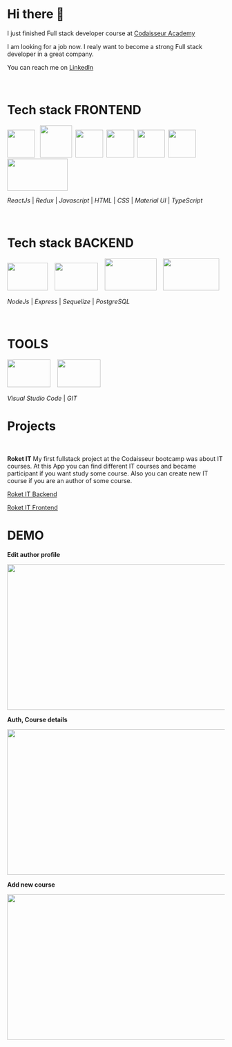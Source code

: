 # Hi there 👋
I just finished Full stack developer course at [Codaisseur Academy](https://codaisseur.com/courses/academy/)

I am looking for a job now.
I realy want to become a strong Full stack developer in a great company.

You can reach me on [LinkedIn](https://www.linkedin.com/in/olena-trachuk/)
</br>
</br>
</br>

# Tech stack FRONTEND

<img src="https://res.cloudinary.com/dud55b6nb/image/upload/v1656499087/react_03_ac1rb2.png" alt="" height="64" width="64" />&nbsp;&nbsp;&nbsp;<img src="https://res.cloudinary.com/dud55b6nb/image/upload/v1656499813/redux_03_j8kqhu.png" alt="" height="74" width="74" />&nbsp;&nbsp;<img src="https://i0.wp.com/theicom.org/wp-content/uploads/2016/03/js-logo.png" alt="" height="64" width="64" />&nbsp;&nbsp;<img src="https://upload.wikimedia.org/wikipedia/commons/thumb/0/00/HTML5_logo_black.svg/512px-HTML5_logo_black.svg.png" alt="" height="64" width="64" />&nbsp;&nbsp;<img src="https://cdn.worldvectorlogo.com/logos/css3-1.svg" alt="" height="64" width="64" />&nbsp;&nbsp;<img src="https://res.cloudinary.com/dud55b6nb/image/upload/v1656499537/mui_03_o9mb8q.png" alt="" height="64" width="64" /> &nbsp;&nbsp;<img src="https://blog.theodo.com/static/ba2166b279b234c4824d1c2fb299ced2/a79d3/ts_logo.png" alt="" height="74" width="140" /> 

_ReactJs_ | _Redux_ | _Javascript_ | _HTML_ | _CSS_ | _Material UI_ | _TypeScript_
</br>
</br>
</br>

# Tech stack BACKEND

<img src="https://upload.wikimedia.org/wikipedia/commons/thumb/d/d9/Node.js_logo.svg/590px-Node.js_logo.svg.png" alt="" height="64" width="94" /> &nbsp;&nbsp;&nbsp;<img src="https://res.cloudinary.com/dud55b6nb/image/upload/v1656502679/express_06_tmpssi.png" alt="" height="64" width="100" /> &nbsp;&nbsp;&nbsp;<img src="https://miro.medium.com/max/661/1*XcE0wR1ZmWLFbdF2dE5WuA.png" alt="" height="74" width="120" /> &nbsp;&nbsp;&nbsp;<img src="https://code4fun.ru/wp-content/uploads/2017/04/PostgreSQL.png" alt="" height="74" width="130" /> 

_NodeJs_ | _Express_ | _Sequelize_ | _PostgreSQL_
</br>
</br>
</br>

# TOOLS

<img src="https://cdn.icon-icons.com/icons2/2699/PNG/512/visualstudio_code_logo_icon_170248.png" alt="" height="64" width="100" /> &nbsp;&nbsp;&nbsp;<img src="https://cdn.freebiesupply.com/logos/thumbs/2x/git-logo.png" alt="" height="64" width="100" />

_Visual Studio Code_ | _GIT_

# Projects

</br>

**Roket IT**
My first fullstack project at the Codaisseur bootcamp was about IT courses. At this App you can find different IT courses and became participant if you want study some course. Also you can create new IT course if you are an author of some course.

[Roket IT Backend](https://github.com/elkatrachuk/portfolio_backend)

[Roket IT Frontend](https://github.com/elkatrachuk/portfolio_frontend)

# DEMO

**Edit author profile**

<img src="https://res.cloudinary.com/dud55b6nb/image/upload/v1656515244/ezgif-5-3e3a094494_sjyqpp.gif" alt="" height="337" width="600" />

**Auth, Course details**

<img src="https://res.cloudinary.com/dud55b6nb/image/upload/v1656515244/ezgif-5-c39b035383_sqo5bu.gif" alt="" height="337" width="600" />

**Add new course**

<img src="https://res.cloudinary.com/dud55b6nb/image/upload/v1656515245/ezgif-5-55f946a269_xg9lxs.gif" alt="" height="337" width="600" />



 



